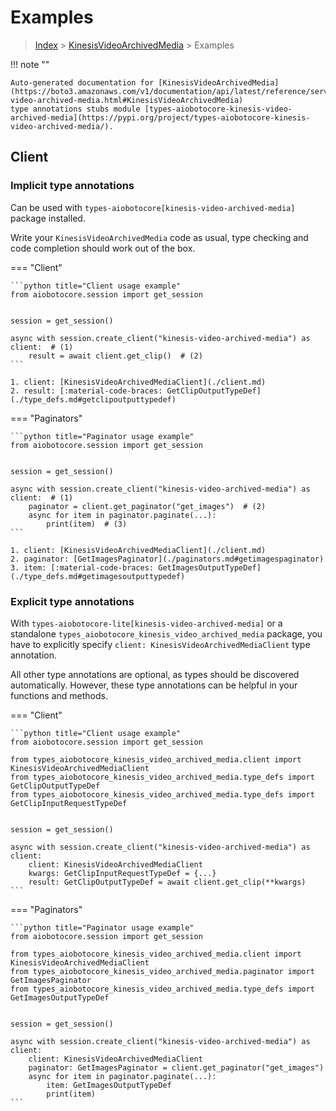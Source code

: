 # Examples

> [Index](../README.md) > [KinesisVideoArchivedMedia](./README.md) > Examples

!!! note ""

    Auto-generated documentation for [KinesisVideoArchivedMedia](https://boto3.amazonaws.com/v1/documentation/api/latest/reference/services/kinesis-video-archived-media.html#KinesisVideoArchivedMedia)
    type annotations stubs module [types-aiobotocore-kinesis-video-archived-media](https://pypi.org/project/types-aiobotocore-kinesis-video-archived-media/).

## Client

### Implicit type annotations

Can be used with `types-aiobotocore[kinesis-video-archived-media]` package installed.

Write your `KinesisVideoArchivedMedia` code as usual,
type checking and code completion should work out of the box.



=== "Client"

    ```python title="Client usage example"
    from aiobotocore.session import get_session


    session = get_session()

    async with session.create_client("kinesis-video-archived-media") as client:  # (1)
        result = await client.get_clip()  # (2)
    ```

    1. client: [KinesisVideoArchivedMediaClient](./client.md)
    2. result: [:material-code-braces: GetClipOutputTypeDef](./type_defs.md#getclipoutputtypedef) 



=== "Paginators"

    ```python title="Paginator usage example"
    from aiobotocore.session import get_session


    session = get_session()

    async with session.create_client("kinesis-video-archived-media") as client:  # (1)
        paginator = client.get_paginator("get_images")  # (2)
        async for item in paginator.paginate(...):
            print(item)  # (3)
    ```

    1. client: [KinesisVideoArchivedMediaClient](./client.md)
    2. paginator: [GetImagesPaginator](./paginators.md#getimagespaginator)
    3. item: [:material-code-braces: GetImagesOutputTypeDef](./type_defs.md#getimagesoutputtypedef) 




### Explicit type annotations

With `types-aiobotocore-lite[kinesis-video-archived-media]`
or a standalone `types_aiobotocore_kinesis_video_archived_media` package, you have to explicitly specify
`client: KinesisVideoArchivedMediaClient` type annotation.

All other type annotations are optional, as types should be discovered automatically.
However, these type annotations can be helpful in your functions and methods.


=== "Client"

    ```python title="Client usage example"
    from aiobotocore.session import get_session

    from types_aiobotocore_kinesis_video_archived_media.client import KinesisVideoArchivedMediaClient
    from types_aiobotocore_kinesis_video_archived_media.type_defs import GetClipOutputTypeDef
    from types_aiobotocore_kinesis_video_archived_media.type_defs import GetClipInputRequestTypeDef


    session = get_session()

    async with session.create_client("kinesis-video-archived-media") as client:
        client: KinesisVideoArchivedMediaClient
        kwargs: GetClipInputRequestTypeDef = {...}
        result: GetClipOutputTypeDef = await client.get_clip(**kwargs)
    ```



=== "Paginators"

    ```python title="Paginator usage example"
    from aiobotocore.session import get_session

    from types_aiobotocore_kinesis_video_archived_media.client import KinesisVideoArchivedMediaClient
    from types_aiobotocore_kinesis_video_archived_media.paginator import GetImagesPaginator
    from types_aiobotocore_kinesis_video_archived_media.type_defs import GetImagesOutputTypeDef


    session = get_session()

    async with session.create_client("kinesis-video-archived-media") as client:
        client: KinesisVideoArchivedMediaClient
        paginator: GetImagesPaginator = client.get_paginator("get_images")
        async for item in paginator.paginate(...):
            item: GetImagesOutputTypeDef
            print(item)
    ```


